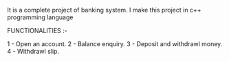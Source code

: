 It is a complete project of banking system.
I make this project in c++ programming language


FUNCTIONALITIES :-

1 - Open an account.
2 - Balance enquiry.
3 - Deposit and withdrawl money.
4 - Withdrawl slip.
